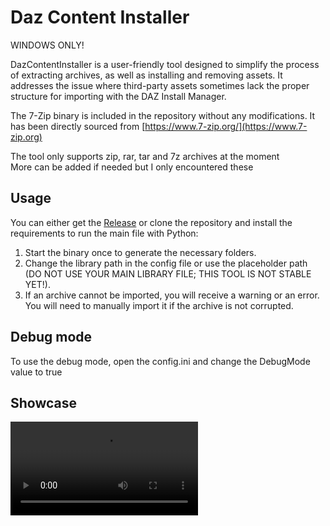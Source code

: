 # Daz Content Installer
WINDOWS ONLY!  

DazContentInstaller is a user-friendly tool designed to simplify the process of extracting archives, as well as installing and removing assets. It addresses the issue where third-party assets sometimes lack the proper structure for importing with the DAZ Install Manager.

The 7-Zip binary is included in the repository without any modifications. It has been directly sourced from [https://www.7-zip.org/](https://www.7-zip.org)  

The tool only supports zip, rar, tar and 7z archives at the moment  
More can be added if needed but I only encountered these

## Usage

You can either get the [Release](https://github.com/Ati1707/DazContentInstaller/releases) or clone the repository and install the requirements to run the main file with Python:

1. Start the binary once to generate the necessary folders.
2. Change the library path in the config file or use the placeholder path (DO NOT USE YOUR MAIN LIBRARY FILE; THIS TOOL IS NOT STABLE YET!).
3. If an archive cannot be imported, you will receive a warning or an error. You will need to manually import it if the archive is not corrupted.

## Debug mode
To use the debug mode, open the config.ini and change the DebugMode value to true

## Showcase

<video src="https://github.com/user-attachments/assets/5ced6e18-0abc-4f1a-8131-188aca18c99e"/>

